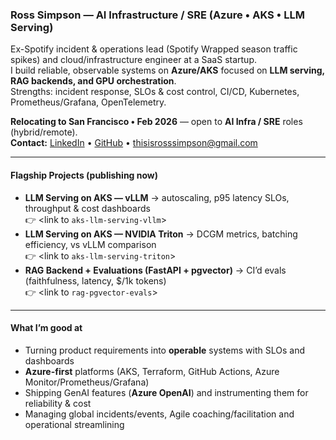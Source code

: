 ### Ross Simpson — AI Infrastructure / SRE (Azure • AKS • LLM Serving)

Ex-Spotify incident & operations lead (Spotify Wrapped season traffic spikes) and cloud/infrastructure engineer at a SaaS startup.  
I build reliable, observable systems on **Azure/AKS** focused on **LLM serving, RAG backends, and GPU orchestration**.  
Strengths: incident response, SLOs & cost control, CI/CD, Kubernetes, Prometheus/Grafana, OpenTelemetry.

**Relocating to San Francisco • Feb 2026** — open to **AI Infra / SRE** roles (hybrid/remote).  
**Contact:** [LinkedIn](https://linkedin.com/in/simpsonre) • [GitHub](https://github.com/simpsonross) • thisisrosssimpson@gmail.com

---

#### Flagship Projects (publishing now)
- **LLM Serving on AKS — vLLM** → autoscaling, p95 latency SLOs, throughput & cost dashboards  
  👉 <link to `aks-llm-serving-vllm`>
- **LLM Serving on AKS — NVIDIA Triton** → DCGM metrics, batching efficiency, vs vLLM comparison  
  👉 <link to `aks-llm-serving-triton`>
- **RAG Backend + Evaluations (FastAPI + pgvector)** → CI’d evals (faithfulness, latency, $/1k tokens)  
  👉 <link to `rag-pgvector-evals`>

---

#### What I’m good at
- Turning product requirements into **operable** systems with SLOs and dashboards  
- **Azure-first** platforms (AKS, Terraform, GitHub Actions, Azure Monitor/Prometheus/Grafana)  
- Shipping GenAI features (**Azure OpenAI**) and instrumenting them for reliability & cost
- Managing global incidents/events, Agile coaching/facilitation and operational streamlining

